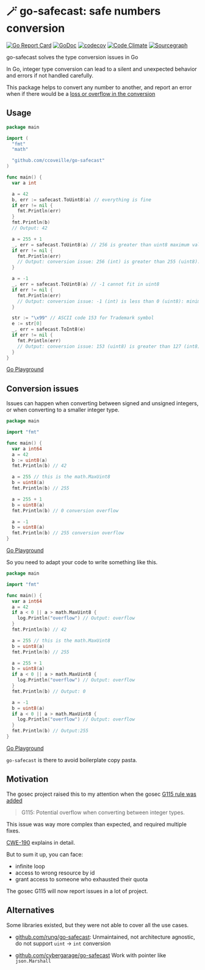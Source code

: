 # 🪄 go-safecast: safe numbers conversion

[![Go Report Card](https://goreportcard.com/badge/github.com/ccoveille/go-safecast)](https://goreportcard.com/report/github.com/ccoveille/go-safecast)
[![GoDoc](https://godoc.org/github.com/ccoVeille/go-safecast?status.svg)](https://godoc.org/github.com/ccoVeille/go-safecast)
[![codecov](https://codecov.io/gh/ccoVeille/go-safecast/graph/badge.svg?token=VW0VO503U6)](https://codecov.io/gh/ccoVeille/go-safecast)
[![Code Climate](https://codeclimate.com/github/ccoVeille/go-safecast.png)](https://codeclimate.com/github/ccoVeille/go-safecast)
[![Sourcegraph](https://sourcegraph.com/github.com/ccoveille/go-safecast/-/badge.svg)](https://sourcegraph.com/github.com/ccoveille/go-safecast?badge)

go-safecast solves the type conversion issues in Go

In Go, integer type conversion can lead to a silent and unexpected behavior and errors if not handled carefully.

This package helps to convert any number to another, and report an error when if there would be a [loss or overflow in the conversion](#conversion-issues)

## Usage

```go
package main

import (
  "fmt"
  "math"

  "github.com/ccoveille/go-safecast"
)

func main() {
  var a int

  a = 42
  b, err := safecast.ToUint8(a) // everything is fine
  if err != nil {
    fmt.Println(err)
  }
  fmt.Println(b)
  // Output: 42

  a = 255 + 1
  _, err = safecast.ToUint8(a) // 256 is greater than uint8 maximum value
  if err != nil {
    fmt.Println(err)
    // Output: conversion issue: 256 (int) is greater than 255 (uint8): maximum value for this type exceeded
  }

  a = -1
  _, err = safecast.ToUint8(a) // -1 cannot fit in uint8
  if err != nil {
    fmt.Println(err)
    // Output: conversion issue: -1 (int) is less than 0 (uint8): minimum value for this type exceeded
  }

  str := "\x99" // ASCII code 153 for Trademark symbol
  e := str[0]
  _, err = safecast.ToInt8(e)
  if err != nil {
    fmt.Println(err)
    // Output: conversion issue: 153 (uint8) is greater than 127 (int8): maximum value for this type exceeded
  }
}
```

[Go Playground](https://go.dev/play/p/nelJshulOnj)

## Conversion issues

Issues can happen when converting between signed and unsigned integers, or when converting to a smaller integer type.

```go
package main

import "fmt"

func main() {
  var a int64
  a = 42
  b := uint8(a)
  fmt.Println(b) // 42

  a = 255 // this is the math.MaxUint8
  b = uint8(a)
  fmt.Println(b) // 255

  a = 255 + 1
  b = uint8(a)
  fmt.Println(b) // 0 conversion overflow

  a = -1
  b = uint8(a)
  fmt.Println(b) // 255 conversion overflow
}
```

[Go Playground](https://go.dev/play/p/DHfNUcZBvVn)

So you need to adapt your code to write something like this.

```go
package main

import "fmt"

func main() {
  var a int64
  a = 42
  if a < 0 || a > math.MaxUint8 {
    log.Println("overflow") // Output: overflow
  }
  fmt.Println(b) // 42

  a = 255 // this is the math.MaxUint8
  b = uint8(a)
  fmt.Println(b) // 255

  a = 255 + 1
  b = uint8(a)
  if a < 0 || a > math.MaxUint8 {
    log.Println("overflow") // Output: overflow
  }
  fmt.Println(b) // Output: 0

  a = -1
  b = uint8(a)
  if a < 0 || a > math.MaxUint8 {
    log.Println("overflow") // Output: overflow
  }
  fmt.Println(b) // Output:255
}
```

[Go Playground](https://go.dev/play/p/qAHGyy4NCLP)

`go-safecast` is there to avoid boilerplate copy pasta.

## Motivation

The gosec project raised this to my attention when the gosec [G115 rule was added](https://github.com/securego/gosec/pull/1149)

> G115: Potential overflow when converting between integer types.

This issue was way more complex than expected, and required multiple fixes.

[CWE-190](https://cwe.mitre.org/data/definitions/190.html) explains in detail.

But to sum it up, you can face:

- infinite loop
- access to wrong resource by id
- grant access to someone who exhausted their quota

The gosec G115 will now report issues in a lot of project.

## Alternatives

Some libraries existed, but they were not able to cover all the use cases.

- [github.com/rung/go-safecast](https://github.com/rung/go-safecast):
  Unmaintained, not architecture agnostic, do not support `uint` -> `int` conversion

- [github.com/cybergarage/go-safecast](https://github.com/cybergarage/go-safecast)
  Work with pointer like `json.Marshall`
